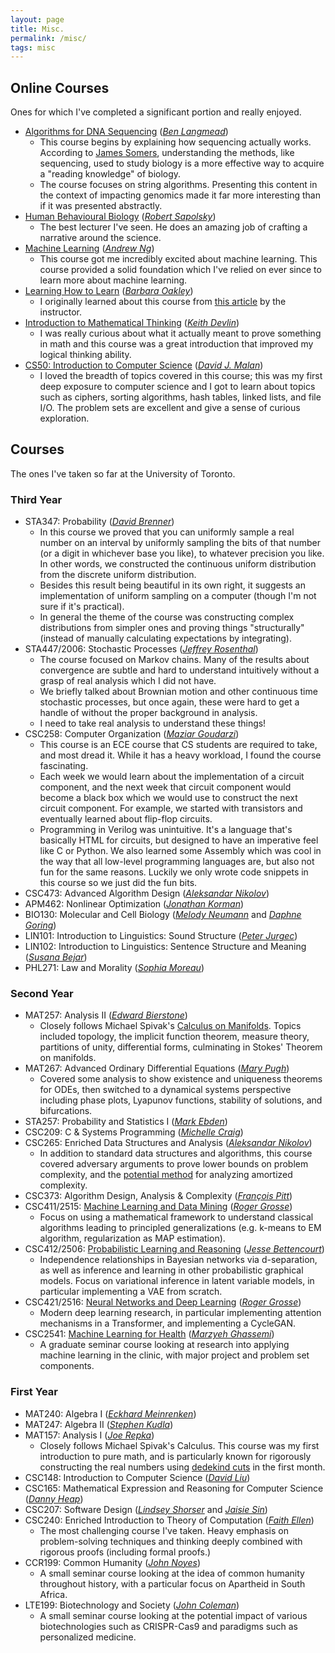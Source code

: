 ```yaml
---
layout: page
title: Misc.
permalink: /misc/
tags: misc
---
```


<style>
    ul {
      margin-bottom: 0;
    }
</style>


## Online Courses

Ones for which I've completed a significant portion and really enjoyed.

- [Algorithms for DNA Sequencing](https://www.coursera.org/learn/dna-sequencing)
([*Ben Langmead*](http://www.langmead-lab.org/))
    - This course begins by explaining how sequencing actually works. According to
    [James Somers](https://jsomers.net/i-should-have-loved-biology/),
    understanding the methods, like sequencing, used to study biology is a more
    effective way to acquire a "reading knowledge" of biology.
    - The course focuses on string algorithms. Presenting this content in the
    context of impacting genomics made it far more interesting than if it was
    presented abstractly.
- [Human Behavioural Biology](https://www.youtube.com/playlist?list=PL848F2368C90DDC3D&app=desktop)
([*Robert Sapolsky*](https://en.wikipedia.org/wiki/Robert_Sapolsky))
    - The best lecturer I've seen. He does an amazing job of crafting a narrative
    around the science.
- [Machine Learning](https://www.coursera.org/learn/machine-learning)
([*Andrew Ng*](https://www.andrewng.org/))
    - This course got me incredibly excited about machine learning.
    This course provided a solid foundation which I've relied on ever since to
    learn more about machine learning.
- [Learning How to Learn](https://www.coursera.org/learn/learning-how-to-learn)
([*Barbara Oakley*](https://barbaraoakley.com/))
    - I originally learned about this course from [this article](http://nautil.us/issue/17/big-bangs/how-i-rewired-my-brain-to-become-fluent-in-math) by the instructor.
- [Introduction to Mathematical Thinking](https://www.coursera.org/learn/mathematical-thinking)
([*Keith Devlin*](https://web.stanford.edu/~kdevlin/))
    - I was really curious about what it actually meant to prove something in math
    and this course was a great introduction that improved my logical thinking ability.
- [CS50: Introduction to Computer Science](https://online-learning.harvard.edu/course/cs50-introduction-computer-science)
([*David J. Malan*](https://cs.harvard.edu/malan/))
    - I loved the breadth of topics covered in this course; this was my first deep
    exposure to computer science and I got to learn about topics such as
    ciphers, sorting algorithms, hash tables, linked lists, and file I/O.
    The problem sets are excellent and give a sense of curious exploration.


## Courses

The ones I've taken so far at the University of Toronto.

### Third Year
- STA347: Probability
([*David Brenner*](https://www.statistics.utoronto.ca/people/directories/all-faculty/david-brenner))
    - In this course we proved that you can uniformly sample a real number on an
    interval by uniformly sampling the bits of that number (or a digit in whichever base you like),
    to whatever precision you like.
    In other words, we constructed the continuous uniform distribution from the discrete uniform distribution.
    - Besides this result being beautiful in its own right, it suggests an implementation
    of uniform sampling on a computer (though I'm not sure if it's practical).
    - In general the theme of the course was constructing complex distributions from simpler ones and
    proving things "structurally" (instead of manually calculating expectations by integrating).
- STA447/2006: Stochastic Processes
([*Jeffrey Rosenthal*](http://probability.ca/jeff/))
    - The course focused on Markov chains. Many of the results  about convergence are subtle and
    hard to understand intuitively without a grasp of real analysis which I did not have.
    - We briefly talked about Brownian motion and other continuous time stochastic processes,
    but once again, these were hard to get a handle of without the proper background in analysis.
    - I need to take real analysis to understand these things!
- CSC258: Computer Organization
([*Maziar Goudarzi*](http://sharif.edu/~goudarzi/))
    - This course is an ECE course that CS students are required to take, and most dread it.
    While it has a heavy workload, I found the course fascinating.
    - Each week we would learn about the implementation of a circuit component, and the
    next week that circuit component would become a black box which we would use to construct the next circuit
    component. For example, we started with transistors and eventually learned about flip-flop circuits.
    - Programming in Verilog was unintuitive. It's a language that's basically HTML for circuits, but designed to
    have an imperative feel like C or Python. We also learned some Assembly which was cool in the way
    that all low-level programming languages are, but also not fun for the same reasons.
    Luckily we only wrote code snippets in this course so we just did the fun bits.
- CSC473: Advanced Algorithm Design
([*Aleksandar Nikolov*](http://www.cs.toronto.edu/~anikolov/))
- APM462: Nonlinear Optimization
([*Jonathan Korman*](https://www.math.toronto.edu/jkorman/))
- BIO130: Molecular and Cell Biology
([*Melody Neumann*](https://csb.utoronto.ca/melody-neumann/) and
[*Daphne Goring*](http://labs.csb.utoronto.ca/goring/))
- LIN101: Introduction to Linguistics: Sound Structure
([*Peter Jurgec*](http://www.jurgec.net/))
- LIN102: Introduction to Linguistics: Sentence Structure and Meaning
([*Susana Bejar*](https://www.linguistics.utoronto.ca/people/directories/all-faculty/susana-b%C3%A9jar))
- PHL271: Law and Morality
([*Sophia Moreau*](https://www.law.utoronto.ca/faculty-staff/full-time-faculty/sophia-reibetanz-moreau))

### Second Year
- MAT257: Analysis II
([*Edward Bierstone*](https://www.math.toronto.edu/bierston/))
    - Closely follows Michael Spivak's
    [Calculus on Manifolds](https://en.wikipedia.org/wiki/Calculus_on_Manifolds_(book)).
    Topics included topology, the implicit function theorem, measure theory, partitions of unity, differential forms, culminating in Stokes' Theorem on manifolds.
- MAT267: Advanced Ordinary Differential Equations
([*Mary Pugh*](http://www.math.toronto.edu/mpugh/))
    - Covered some analysis to show existence and uniqueness theorems for ODEs, then switched to a dynamical systems perspective including phase plots, Lyapunov functions, stability of solutions, and bifurcations.
- STA257: Probability and Statistics I
([*Mark Ebden*](http://www.mebden.com/))
- CSC209: C & Systems Programming
([*Michelle Craig*](https://michellecraig.github.io/))
- CSC265: Enriched Data Structures and Analysis
([*Aleksandar Nikolov*](http://www.cs.toronto.edu/~anikolov/))
    - In addition to standard data structures and algorithms, this course covered adversary arguments to prove lower bounds on problem complexity, and the [potential method](https://en.wikipedia.org/wiki/Potential_method) for analyzing amortized complexity.
- CSC373: Algorithm Design, Analysis & Complexity ([*François Pitt*](http://www.cs.toronto.edu/~fpitt/))
- CSC411/2515: [Machine Learning and Data Mining](http://www.cs.toronto.edu/~rgrosse/courses/csc411_f18/)
([*Roger Grosse*](http://www.cs.toronto.edu/~rgrosse/))
    - Focus on using a mathematical framework to understand classical algorithms leading to principled generalizations (e.g. k-means to EM algorithm, regularization as MAP estimation).
- CSC412/2506: [Probabilistic Learning and Reasoning](http://www.cs.toronto.edu/~jessebett/CSC412/)
([*Jesse Bettencourt*](http://www.jessebett.com/))
    - Independence relationships in Bayesian networks via d-separation, as well as inference and learning in other probabilistic graphical models. Focus on variational inference in latent variable models, in particular implementing a VAE from scratch.
- CSC421/2516: [Neural Networks and Deep Learning](http://www.cs.toronto.edu/~rgrosse/courses/csc421_2019/)
([*Roger Grosse*](http://www.cs.toronto.edu/~rgrosse/))
    - Modern deep learning research, in particular implementing attention mechanisms in a Transformer, and implementing a CycleGAN.
- CSC2541: [Machine Learning for Health](https://cs2541-ml4h2019.github.io/)
([*Marzyeh Ghassemi*](http://www.marzyehghassemi.com/))
    - A graduate seminar course looking at research into applying machine learning in the clinic, with major project and problem set components.

### First Year
- MAT240: Algebra I
([*Eckhard Meinrenken*](http://www.math.toronto.edu/mein/))
- MAT247: Algebra II
([*Stephen Kudla*](http://www.math.toronto.edu/~skudla/))
- MAT157: Analysis I
([*Joe Repka*](http://www.math.utoronto.ca/~repka/))
    - Closely follows Michael Spivak's Calculus. This course was my first introduction to
    pure math, and is particularly known for rigorously constructing
    the real numbers using [dedekind cuts](https://en.wikipedia.org/wiki/Dedekind_cut) in the first month.
- CSC148: Introduction to Computer Science
([*David Liu*](https://www.cs.toronto.edu/~david/))
- CSC165: Mathematical Expression and Reasoning for Computer Science
([*Danny Heap*](http://www.cs.toronto.edu/~heap/))
- CSC207: Software Design
([*Lindsey Shorser*](https://www.math.toronto.edu/cms/people/faculty/shorser-lindsey/) and
[*Jaisie Sin*](https://www.jaisiesin.com/))
- CSC240: Enriched Introduction to Theory of Computation
([*Faith Ellen*](http://www.cs.toronto.edu/~faith/))
    - The most challenging course I've taken. Heavy emphasis on problem-solving
    techniques and thinking deeply combined with rigorous proofs (including formal proofs.)
- CCR199: Common Humanity
([*John Noyes*](https://german.utoronto.ca/john-k-noyes/))
    - A small seminar course looking at the idea of common humanity throughout
    history, with a particular focus on Apartheid in South Africa.
- LTE199: Biotechnology and Society
([*John Coleman*](https://csb.utoronto.ca/john-coleman/))
    - A small seminar course looking at the potential impact of various
    biotechnologies such as CRISPR-Cas9 and paradigms such as personalized medicine.
